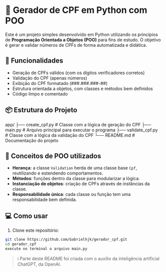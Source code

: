 # 🧾 Gerador de CPF em Python com POO

Este é um projeto simples desenvolvido em Python utilizando os princípios de **Programação Orientada a Objetos (POO)** para fins de estudo. 
O objetivo é gerar e validar números de CPFs de forma automatizada e didática.

## 🚀 Funcionalidades

- Geração de CPFs válidos (com os dígitos verificadores corretos)
- Validação do CPF (apenas números)
- Exibição do CPF formatado (###.###.###-##)
- Estrutura orientada a objetos, com classes e métodos bem definidos
- Código limpo e comentado

## 📦 Estrutura do Projeto

app/
├── create_cpf.py # Classe com a lógica de geração do CPF
├── main.py # Arquivo principal para executar o programa
├── validate_cpf.py # Classe com a lógica da validação do CPF
└── README.md # Documentação do projeto

## 🧠 Conceitos de POO utilizados

- **Herança**: a classe `Validation` herda de uma classe base `Cpf`, reutilizando e estendendo comportamentos.
- **Métodos**: funções dentro da classe para modularizar a lógica.
- **Instanciação de objetos**: criação de CPFs através de instâncias da classe.
- **Responsabilidade única**: cada classe ou função tem uma responsabilidade bem definida.

## 💻 Como usar

1. Clone este repositório:

```bash
git clone https://github.com/Gabrielhjk/gerador_cpf.git
cd gerador_cpf
execute no terminal o arquivo main.py
````

> ℹ️ Parte deste README foi criada com o auxílio da inteligência artificial ChatGPT, da OpenAI.
